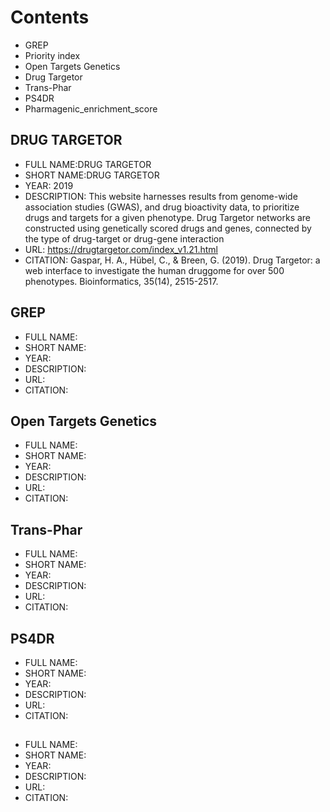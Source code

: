 # Contents
- GREP
- Priority index
- Open Targets Genetics
- Drug Targetor
- Trans-Phar
- PS4DR
- Pharmagenic_enrichment_score

## DRUG TARGETOR
- FULL NAME:DRUG TARGETOR
- SHORT NAME:DRUG TARGETOR
- YEAR: 2019
- DESCRIPTION: This website harnesses results from genome-wide association studies (GWAS), and drug bioactivity data, to prioritize drugs and targets for a given phenotype. Drug Targetor networks are constructed using genetically scored drugs and genes, connected by the type of drug-target or drug-gene interaction
- URL: https://drugtargetor.com/index_v1.21.html
- CITATION:  Gaspar, H. A., Hübel, C., & Breen, G. (2019). Drug Targetor: a web interface to investigate the human druggome for over 500 phenotypes. Bioinformatics, 35(14), 2515-2517.

## GREP
- FULL NAME:
- SHORT NAME:
- YEAR: 
- DESCRIPTION: 
- URL: 
- CITATION: 

## Open Targets Genetics
- FULL NAME:
- SHORT NAME:
- YEAR: 
- DESCRIPTION: 
- URL: 
- CITATION: 

## Trans-Phar
- FULL NAME:
- SHORT NAME:
- YEAR: 
- DESCRIPTION: 
- URL: 
- CITATION: 

## PS4DR
- FULL NAME:
- SHORT NAME:
- YEAR: 
- DESCRIPTION: 
- URL: 
- CITATION: 


## 
- FULL NAME:
- SHORT NAME:
- YEAR: 
- DESCRIPTION: 
- URL: 
- CITATION: 
